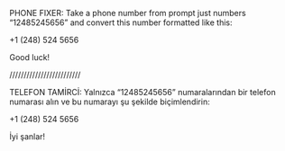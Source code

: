 PHONE FIXER:
Take a phone number from prompt just numbers “12485245656” and convert this number formatted like this: 

+1 (248) 524 5656


Good luck!


/////////////////////////


TELEFON TAMİRCİ:
Yalnızca “12485245656” numaralarından bir telefon numarası alın ve bu numarayı şu şekilde biçimlendirin:

+1 (248) 524 5656


İyi şanlar!